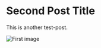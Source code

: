 ﻿---
Title: Second Post Title
Summary: Second Post Summary
Tags:
- Test Tag 2
- Test Tag 3
- Test Tag 4
Author:
  ImageUrl: https://test.com/author/image.png
  Name: Test Author Name
  Url: https://test.com/author
PublishedAt: 2020-03-04T05:06:07
UpdatedAt: 2020-04-05T06:07:08
---

# Second Post Title

This is another test-post.

![First image](https://i.picsum.photos/id/953/200/200.jpg "Logo Title Text 1")